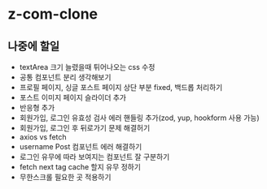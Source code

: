 # z-com-clone

## 나중에 할일

- textArea 크기 늘렸을때 튀어나오는 css 수정
- 공통 컴포넌트 분리 생각해보기
- 프로필 페이지, 싱글 포스트 페이지 상단 부분 fixed, 백드롭 처리하기
- 포스트 이미지 페이지 슬라이더 추가
- 반응형 추가
- 회원가입, 로그인 유효성 검사 에러 핸들링 추가(zod, yup, hookform 사용 가능)
- 회원가입, 로그인 후 뒤로가기 문제 해결허기
- axios vs fetch
- username Post 컴포넌트 에러 해결하기
- 로그인 유무에 따라 보여지는 컴포넌트 잘 구분하기
- fetch next tag cache 할지 유무 정하기
- 무한스크롤 필요한 곳 적용하기
